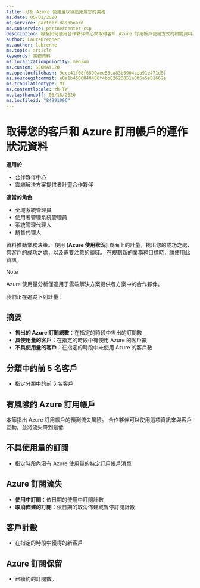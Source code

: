```yaml
---
title: 分析 Azure 使用量以協助拓展您的業務
ms.date: 05/01/2020
ms.service: partner-dashboard
ms.subservice: partnercenter-csp
Description: 瞭解如何使用合作夥伴中心來取得客戶 Azure 訂用帳戶使用方式的相關資料。
author: LauraBrenner
ms.author: labrenne
ms.topic: article
keywords: 業務資料
ms.localizationpriority: medium
ms.custom: SEOMAY.20
ms.openlocfilehash: 9ecc41f08f6599aee53ca83b0904ceb91e471d8f
ms.sourcegitcommit: e0a1b4506840486f4bb82620051e0f6a5e81662a
ms.translationtype: MT
ms.contentlocale: zh-TW
ms.lasthandoff: 06/18/2020
ms.locfileid: "84991096"
---
```

# <a name="get-data-about-how-well-your-customers-and-azure-subscriptions-are-doing"></a>取得您的客戶和 Azure 訂用帳戶的運作狀況資料

**適用於**

- 合作夥伴中心
- 雲端解決方案提供者計畫合作夥伴

**適當的角色**

- 全域系統管理員
- 使用者管理系統管理員
- 系統管理代理人
- 銷售代理人

資料推動業務決策。 使用 **\[Azure 使用狀況\]** 頁面上的計量，找出您的成功之處、您客戶的成功之處，以及需要注意的領域。 在規劃新的業務務目標時，請使用此資訊。

> [!NOTE]
> Azure 使用量分析僅適用于雲端解決方案提供者方案中的合作夥伴。

我們正在追蹤下列計量︰

## <a name="summary"></a>摘要

- **售出的 Azure 訂閱總數**：在指定的時段中售出的訂閱數  
- **具使用量的客戶**：在指定的時段中有使用 Azure 的客戶數  
- **不具使用量的客戶**：在指定的時段中未使用 Azure 的客戶數  

## <a name="top-5-customers-in-category"></a>分類中的前 5 名客戶

- 指定分類中的前 5 名客戶  

## <a name="azure-subscriptions-at-risk"></a>有風險的 Azure 訂用帳戶

本節指出 Azure 訂用帳戶的預測流失風險。 合作夥伴可以使用這項資訊來與客戶互動，並將流失降到最低

## <a name="subscriptions-without-usage"></a>不具使用量的訂閱

- 指定時段內沒有 Azure 使用量的特定訂用帳戶清單  

## <a name="azure-subscription-churn"></a>Azure 訂閱流失

- **使用中訂閱**：依日期的使用中訂閱計數  
- **取消佈建的訂閱**：依日期的取消佈建或暫停訂閱計數  

## <a name="customer-count"></a>客戶計數

- 在指定的時段中獲得的新客戶  

## <a name="azure-subscription-retention"></a>Azure 訂閱保留

- 已續約的訂閱數。
